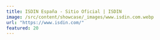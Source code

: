 ```yaml
---
title: ISDIN España - Sitio Oficial | ISDIN
image: /src/content/showcase/_images/www.isdin.com.webp
url: "https://www.isdin.com/"
featured: 20
---
```

